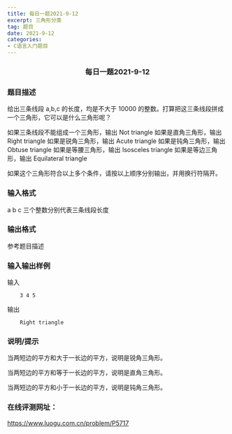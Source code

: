 ```yaml
---
title: 每日一题2021-9-12
excerpt: 三角形分类
tag: 题目
date: 2021-9-12
categories: 
- C语言入门题目
---
```

### <center>每日一题2021-9-12</center>

### 题目描述
给出三条线段 a,b,c 的长度，均是不大于 10000 的整数。打算把这三条线段拼成一个三角形，它可以是什么三角形呢？

如果三条线段不能组成一个三角形，输出 Not triangle
如果是直角三角形，输出 Right triangle
如果是锐角三角形，输出 Acute triangle
如果是钝角三角形，输出 Obtuse triangle
如果是等腰三角形，输出 Isosceles triangle
如果是等边三角形，输出 Equilateral triangle

如果这个三角形符合以上多个条件，请按以上顺序分别输出，并用换行符隔开。

### 输入格式
a b c 三个整数分别代表三条线段长度

### 输出格式
参考题目描述

### 输入输出样例
输入
```
    3 4 5
```
输出
```
    Right triangle
```
### 说明/提示
当两短边的平方和大于一长边的平方，说明是锐角三角形。

当两短边的平方和等于一长边的平方，说明是直角三角形。

当两短边的平方和小于一长边的平方，说明是钝角三角形。

### 在线评测网址：
https://www.luogu.com.cn/problem/P5717